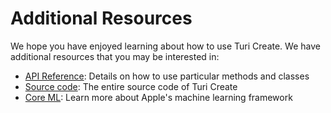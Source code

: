 # Additional Resources

We hope you have enjoyed learning about how to use Turi Create. We have
additional resources that you may be interested in:

- [API Reference](https://apple.github.io/turicreate/docs/api/): Details on how to use particular methods and classes
- [Source code]( https://github.com/apple/turicreate): The entire
  source code of Turi Create
- [Core ML]( https://developer.apple.com/machine-learning/): Learn more about Apple's machine learning framework
